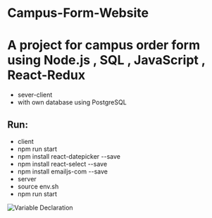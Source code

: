 # Campus-Form-Website

# A project for campus order form using Node.js , SQL , JavaScript , React-Redux 
* sever-client
* with own database using PostgreSQL
## Run: 
* client 
* npm run start
* npm install react-datepicker --save
* npm install react-select --save
* npm install emailjs-com --save
* server
* source env.sh 
* npm run start

![Variable Declaration](/images/002.png)



